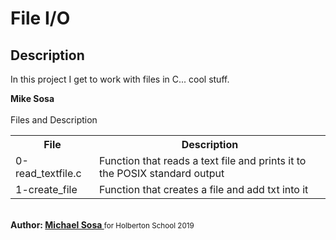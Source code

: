 <h1>File I/O</h1>
<h2>Description</h2>
<p>In this project I get to work with files in C... cool stuff.</p>
<strong>Mike Sosa</strong>
<br><br>
<caption>Files and Description</caption>
<table style="width:100%">
	<tr>
		<th>File</th>
		<th>Description</th>
	</tr>
	<tr>
		<td>0-read_textfile.c</td>
		<td>Function that reads a text file and prints it to the POSIX standard output</td>
	</tr>
	<tr>
		<td>1-create_file</td>
		<td>Function that creates a file and add txt into it</td>
	</tr>
</table>
<br>
<strong>Author: <a href="https://twitter.com/micael_sosa" target="_blank">Michael Sosa </a></strong><small>for Holberton School 2019</small>
